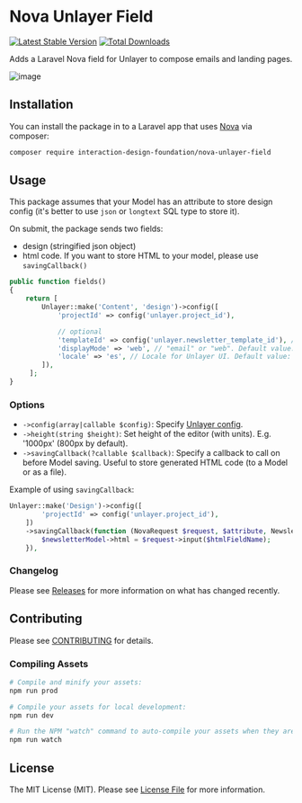 # Nova Unlayer Field

[![Latest Stable Version](https://poser.pugx.org/interaction-design-foundation/nova-unlayer-field/v/stable)](https://packagist.org/packages/idf/nova-unlayer-field)
[![Total Downloads](https://poser.pugx.org/interaction-design-foundation/nova-unlayer-field/downloads)](https://packagist.org/packages/idf/nova-unlayer-field)

Adds a Laravel Nova field for Unlayer to compose emails and landing pages.

![image](https://github.com/InteractionDesignFoundation/nova-unlayer-field/blob/master/resources/img/demo-800x592@8.gif)



## Installation

You can install the package in to a Laravel app that uses [Nova](https://nova.laravel.com) via composer:

```bash
composer require interaction-design-foundation/nova-unlayer-field
```


## Usage

This package assumes that your Model has an attribute to store design config
(it's better to use `json` or `longtext` SQL type to store it).

On submit, the package sends two fields:
 - design (stringified json object)
 - html code. If you want to store HTML to your model, please use `savingCallback()`

```php
public function fields()
{
    return [ 
        Unlayer::make('Content', 'design')->config([
            'projectId' => config('unlayer.project_id'),

            // optional
            'templateId' => config('unlayer.newsletter_template_id'), // Used only if bound attribute ('design' in this case) is empty.
            'displayMode' => 'web', // "email" or "web". Default value: "email"
            'locale' => 'es', // Locale for Unlayer UI. Default value: application’s locale.
        ]),
     ];
}
```


### Options
 - `->config(array|callable $config)`: Specify [Unlayer config](https://docs.unlayer.com/docs/getting-started#section-configuration-options).
 - `->height(string $height)`: Set height of the editor (with units). E.g. '1000px' (800px by default).
 - `->savingCallback(?callable $callback)`: Specify a callback to call on before Model saving. Useful to store generated HTML code (to a Model or as a file).

Example of using `savingCallback`:
```php
Unlayer::make('Design')->config([
        'projectId' => config('unlayer.project_id'),
    ])
    ->savingCallback(function (NovaRequest $request, $attribute, Newsletter $newsletterModel, $htmlFieldName) {
        $newsletterModel->html = $request->input($htmlFieldName);
    }),
````


### Changelog

Please see [Releases](https://github.com/InteractionDesignFoundation/nova-unlayer-field/releases) for more information on what has changed recently.


## Contributing

Please see [CONTRIBUTING](CONTRIBUTING.md) for details.


### Compiling Assets

```bash
# Compile and minify your assets:
npm run prod

# Compile your assets for local development:
npm run dev

# Run the NPM "watch" command to auto-compile your assets when they are changed:
npm run watch
```


## License

The MIT License (MIT). Please see [License File](LICENSE) for more information.
